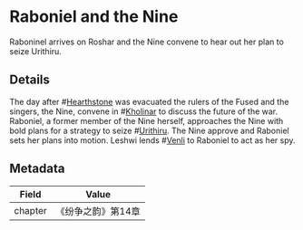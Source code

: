 # Raboniel and the Nine
Raboninel arrives on Roshar and the Nine convene to hear out her plan to seize Urithiru.

## Details
The day after #[Hearthstone](locations/hearthstone) was evacuated the rulers of the Fused and the singers, the Nine, convene in #[Kholinar](locations/kholinar) to discuss the future of the war. Raboniel, a former member of the Nine herself, approaches the Nine with bold plans for a strategy to seize #[Urithiru](locations/urithiru). The Nine approve and Raboniel sets her plans into motion. Leshwi lends #[Venli](characters/venli) to Raboniel to act as her spy.

## Metadata
| Field | Value |
| ----- | ----- |
| chapter | 《纷争之韵》第14章 |
